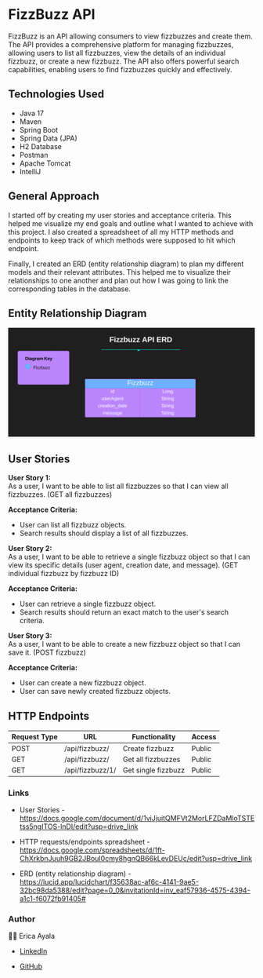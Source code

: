 # FizzBuzz API

FizzBuzz is an API allowing consumers to view fizzbuzzes and create them. The API provides a comprehensive platform for managing fizzbuzzes, allowing users to list all fizzbuzzes, view the details of an individual fizzbuzz, or create a new fizzbuzz. The API also offers powerful search capabilities, enabling users to find fizzbuzzes quickly and effectively.

## Technologies Used

* Java 17
* Maven
* Spring Boot
* Spring Data (JPA)
* H2 Database
* Postman
* Apache Tomcat
* IntelliJ



## General Approach

I started off by creating my user stories and acceptance criteria. This helped me visualize my end goals and outline what I wanted to achieve with this project. I also created a spreadsheet of all my HTTP methods and endpoints to keep track of which methods were supposed to hit which endpoint.

Finally, I created an ERD (entity relationship diagram) to plan my different models and their relevant attributes. This helped me to visualize their relationships to one another and plan out how I was going to link the corresponding tables in the database.



## Entity Relationship Diagram

<img src="./images/FizzbuzzERD.png" alt="ERD">



## User Stories

<b>User Story 1:</b>
<br>
As a user, I want to be able to list all fizzbuzzes so that I can view all fizzbuzzes. (GET all fizzbuzzes)

<b>Acceptance Criteria:</b>
<br>
* User can list all fizzbuzz objects.
* Search results should display a list of all fizzbuzzes.


<b>User Story 2:</b>
<br>
As a user, I want to be able to retrieve a single fizzbuzz object so that I can view its specific details (user agent, creation date, and message). (GET individual fizzbuzz by fizzbuzz ID)

<b>Acceptance Criteria:</b>
<br>
* User can retrieve a single fizzbuzz object.
* Search results should return an exact match to the user's search criteria.


<b>User Story 3:</b>
<br>
As a user, I want to be able to create a new fizzbuzz object so that I can save it. (POST fizzbuzz)

<b>Acceptance Criteria:</b>
<br>
* User can create a new fizzbuzz object.
* User can save newly created fizzbuzz objects.



## HTTP Endpoints

| Request Type | URL            | Functionality      | Access | 
|--------------|----------------|--------------------|--------|
| POST         | /api/fizzbuzz/ | Create fizzbuzz    | Public |
| GET          | /api/fizzbuzz/ | Get all fizzbuzzes | Public |
| GET          | /api/fizzbuzz/1/ | Get single fizzbuzz  | Public |



### Links
* User Stories - https://docs.google.com/document/d/1viJjuitQMFVt2MorLFZDaMloTSTEtss5ngITOS-lnDI/edit?usp=drive_link 

* HTTP requests/endpoints spreadsheet - https://docs.google.com/spreadsheets/d/1ft-ChXrkbnJuuh9GB2JBouI0cmy8hgnQB66kLevDEUc/edit?usp=drive_link 

* ERD (entity relationship diagram) - https://lucid.app/lucidchart/f35638ac-af6c-4141-9ae5-32bc98da5388/edit?page=0_0&invitationId=inv_eaf57936-4575-4394-a1c1-f6072fb91405# 



### Author

:woman_technologist: Erica Ayala

* [LinkedIn](https://www.linkedin.com/in/ayalavirtual)

* [GitHub](https://www.github.com/AyalaVirtual) 



